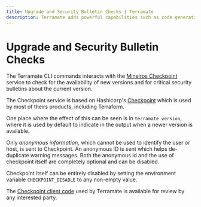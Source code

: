 ```yaml
---
title: Upgrade and Security Bulletin Checks | Terramate
description: Terramate adds powerful capabilities such as code generation, stacks, orchestration, change detection, globals and more to Terraform.
---
```


# Upgrade and Security Bulletin Checks

The Terramate CLI commands interacts with the [Mineiros Checkpoint](https://checkpoint-api.mineiros.io/)
service to check for the availability of new versions and for critical security
bulletins about the current version.

The Checkpoint service is based on Hashicorp's [Checkpoint](https://checkpoint.hashicorp.com/)
which is used by most of theirs products, including Terraform.

One place where the effect of this can be seen is in `terramate version`, where it
is used by default to indicate in the output when a newer version is available.

Only _anonymous information_, which cannot be used to identify the user or host, is
sent to Checkpoint. An anonymous ID is sent which helps de-duplicate warning
messages. Both the anonymous id and the use of checkpoint itself are completely
optional and can be disabled.

Checkpoint itself can be entirely disabled by setting the environment variable
`CHECKPOINT_DISABLE` to any non-empty value.

The [Checkpoint client code](https://github.com/mineiros-io/go-checkpoint) used
by Terramate is available for review by any interested party.
